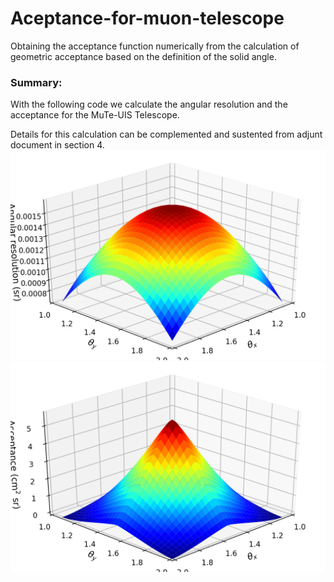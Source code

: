 # Aceptance-for-muon-telescope
Obtaining the acceptance function numerically from the calculation of geometric acceptance based on the definition of the solid angle.

### Summary: 
With the following code we calculate the angular resolution and the acceptance for the MuTe-UIS Telescope.

Details for this calculation can be complemented and sustented from adjunt document in section 4.
![resol](angularresolution.png)
![acept](acceptance.png)
